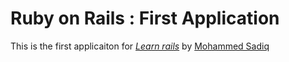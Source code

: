 # Ruby on Rails : First Application

This is the first applicaiton for [*Learn rails*](http://azadlabs.com/) by [Mohammed Sadiq](http://azadlabs.com/)